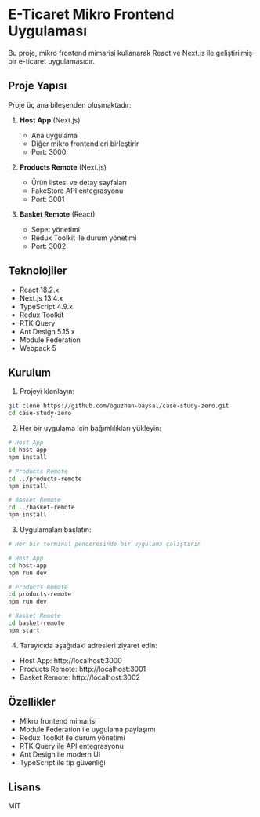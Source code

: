 # E-Ticaret Mikro Frontend Uygulaması

Bu proje, mikro frontend mimarisi kullanarak React ve Next.js ile geliştirilmiş bir e-ticaret uygulamasıdır.

## Proje Yapısı

Proje üç ana bileşenden oluşmaktadır:

1. **Host App** (Next.js)
   - Ana uygulama
   - Diğer mikro frontendleri birleştirir
   - Port: 3000

2. **Products Remote** (Next.js)
   - Ürün listesi ve detay sayfaları
   - FakeStore API entegrasyonu
   - Port: 3001

3. **Basket Remote** (React)
   - Sepet yönetimi
   - Redux Toolkit ile durum yönetimi
   - Port: 3002

## Teknolojiler

- React 18.2.x
- Next.js 13.4.x
- TypeScript 4.9.x
- Redux Toolkit
- RTK Query
- Ant Design 5.15.x
- Module Federation
- Webpack 5

## Kurulum

1. Projeyi klonlayın:
```bash
git clone https://github.com/oguzhan-baysal/case-study-zero.git
cd case-study-zero
```

2. Her bir uygulama için bağımlılıkları yükleyin:
```bash
# Host App
cd host-app
npm install

# Products Remote
cd ../products-remote
npm install

# Basket Remote
cd ../basket-remote
npm install
```

3. Uygulamaları başlatın:
```bash
# Her bir terminal penceresinde bir uygulama çalıştırın

# Host App
cd host-app
npm run dev

# Products Remote
cd products-remote
npm run dev

# Basket Remote
cd basket-remote
npm start
```

4. Tarayıcıda aşağıdaki adresleri ziyaret edin:
- Host App: http://localhost:3000
- Products Remote: http://localhost:3001
- Basket Remote: http://localhost:3002

## Özellikler

- Mikro frontend mimarisi
- Module Federation ile uygulama paylaşımı
- Redux Toolkit ile durum yönetimi
- RTK Query ile API entegrasyonu
- Ant Design ile modern UI
- TypeScript ile tip güvenliği

## Lisans

MIT